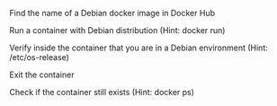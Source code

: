 
Find the name of a Debian docker image in Docker Hub

Run a container with Debian distribution (Hint: docker run)

Verify inside the container that you are in a Debian environment (Hint: /etc/os-release)

Exit the container

Check if the container still exists (Hint: docker ps)
